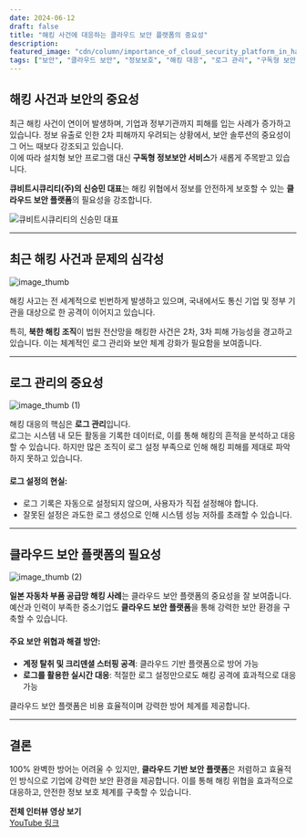 ```yaml
---
date: 2024-06-12
draft: false
title: "해킹 사건에 대응하는 클라우드 보안 플랫폼의 중요성"
description: 
featured_image: "cdn/column/importance_of_cloud_security_platform_in_hacking_incidents-1.png"
tags: ["보안", "클라우드 보안", "정보보호", "해킹 대응", "로그 관리", "구독형 보안 서비스"]
---
```


## 해킹 사건과 보안의 중요성

최근 해킹 사건이 연이어 발생하며, 기업과 정부기관까지 피해를 입는 사례가 증가하고 있습니다. 정보 유출로 인한 2차 피해까지 우려되는 상황에서, 보안 솔루션의 중요성이 그 어느 때보다 강조되고 있습니다.  
이에 따라 설치형 보안 프로그램 대신 **구독형 정보보안 서비스**가 새롭게 주목받고 있습니다.

**큐비트시큐리티(주)의 신승민 대표**는 해킹 위협에서 정보를 안전하게 보호할 수 있는 **클라우드 보안 플랫폼**의 필요성을 강조합니다.

![큐비트시큐리티의 신승민 대표](https://blog.plura.io/cdn/column/importance_of_cloud_security_platform_in_hacking_incidents-1.png)

<!--more-->
---

## 최근 해킹 사건과 문제의 심각성

![image_thumb](https://github.com/user-attachments/assets/e32a2d70-1d7a-4c57-b556-62d5b448c9c1)

해킹 사고는 전 세계적으로 빈번하게 발생하고 있으며, 국내에서도 통신 기업 및 정부 기관을 대상으로 한 공격이 이어지고 있습니다.  

특히, **북한 해킹 조직**이 법원 전산망을 해킹한 사건은 2차, 3차 피해 가능성을 경고하고 있습니다. 이는 체계적인 로그 관리와 보안 체계 강화가 필요함을 보여줍니다.

---

## 로그 관리의 중요성

![image_thumb (1)](https://github.com/user-attachments/assets/3382f57d-5dd2-4293-aabc-d747d44ddbd5)

해킹 대응의 핵심은 **로그 관리**입니다.  
로그는 시스템 내 모든 활동을 기록한 데이터로, 이를 통해 해킹의 흔적을 분석하고 대응할 수 있습니다. 하지만 많은 조직이 로그 설정 부족으로 인해 해킹 피해를 제대로 파악하지 못하고 있습니다.

#### 로그 설정의 현실:
- 로그 기록은 자동으로 설정되지 않으며, 사용자가 직접 설정해야 합니다.  
- 잘못된 설정은 과도한 로그 생성으로 인해 시스템 성능 저하를 초래할 수 있습니다.

---

## 클라우드 보안 플랫폼의 필요성

![image_thumb (2)](https://github.com/user-attachments/assets/3cc8066b-118a-4f3e-85b4-3678e6e5fdcc)

**일본 자동차 부품 공급망 해킹 사례**는 클라우드 보안 플랫폼의 중요성을 잘 보여줍니다.  
예산과 인력이 부족한 중소기업도 **클라우드 보안 플랫폼**을 통해 강력한 보안 환경을 구축할 수 있습니다.

#### 주요 보안 위협과 해결 방안:
- **계정 탈취 및 크리덴셜 스터핑 공격**: 클라우드 기반 플랫폼으로 방어 가능  
- **로그를 활용한 실시간 대응**: 적절한 로그 설정만으로도 해킹 공격에 효과적으로 대응 가능  

클라우드 보안 플랫폼은 비용 효율적이며 강력한 방어 체계를 제공합니다.

---

## 결론

100% 완벽한 방어는 어려울 수 있지만, **클라우드 기반 보안 플랫폼**은 저렴하고 효율적인 방식으로 기업에 강력한 보안 환경을 제공합니다. 이를 통해 해킹 위협을 효과적으로 대응하고, 안전한 정보 보호 체계를 구축할 수 있습니다.

**전체 인터뷰 영상 보기**  
[YouTube 링크](https://youtu.be/OvtQN9Fs3MA?si=imNL6WnjIEDQd0Qo)

